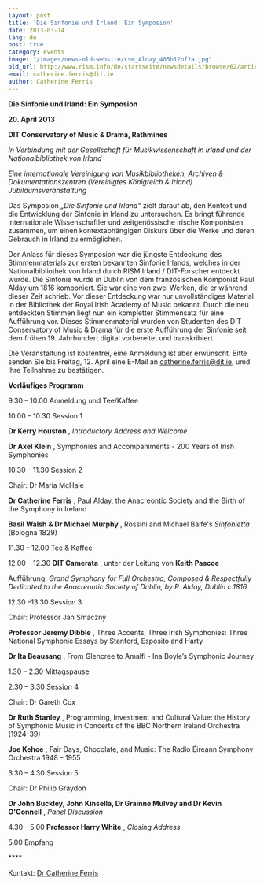 ```yaml
---
layout: post
title: 'Die Sinfonie und Irland: Ein Symposion'
date: 2013-03-14
lang: de
post: true
category: events
image: "/images/news-old-website/csm_Alday_405b12bf2a.jpg"
old_url: http://www.rism.info/de/startseite/newsdetails/browse/62/article/64/the-symphony-and-ireland-a-symposium.html
email: catherine.ferris@dit.ie
author: Catherine Ferris
---
```



**Die Sinfonie und Irland: Ein Symposion**

**20. April 2013**

**DIT Conservatory of Music & Drama, Rathmines**

_In Verbindung mit der Gesellschaft für Musikwissenschaft in Irland und der Nationalbibliothek von Irland_

_Eine internationale Vereinigung von Musikbibliotheken, Archiven & Dokumentationszentren (Vereinigtes Königreich & Irland) Jubiläumsveranstaltung_

Das Symposion _„Die Sinfonie und Irland“_ zielt darauf ab, den Kontext und die Entwicklung der Sinfonie in Irland zu untersuchen. Es bringt führende internationale Wissenschaftler und zeitgenössische irische Komponisten zusammen, um einen kontextabhängigen Diskurs über die Werke und deren Gebrauch in Irland zu ermöglichen.

Der Anlass für dieses Symposion war die jüngste Entdeckung des Stimmenmaterials zur ersten bekannten Sinfonie Irlands, welches in der Nationalbibliothek von Irland durch RISM Irland / DIT-Forscher entdeckt wurde. Die Sinfonie wurde in Dublin von dem französischen Komponist Paul Alday um 1816 komponiert. Sie war eine von zwei Werken, die er während dieser Zeit schrieb. Vor dieser Entdeckung war nur unvollständiges Material in der Bibliothek der Royal Irish Academy of Music bekannt. Durch die neu entdeckten Stimmen liegt nun ein kompletter Stimmensatz für eine Aufführung vor. Dieses Stimmenmaterial wurden von Studenten des DIT Conservatory of Music & Drama für die erste Aufführung der Sinfonie seit dem frühen 19. Jahrhundert digital vorbereitet und transkribiert.

Die Veranstaltung ist kostenfrei, eine Anmeldung ist aber erwünscht. Bitte senden Sie bis Freitag, 12. April eine E-Mail an [catherine.ferris@dit.ie](mailto:catherine.ferris@dit.ie), umd Ihre Teilnahme zu bestätigen.

**Vorläufiges Programm**

9.30 – 10.00 Anmeldung und Tee/Kaffee

10.00 – 10.30 Session 1

**Dr Kerry Houston** , _Introductory Address and Welcome_

**Dr Axel Klein** , Symphonies and Accompaniments - 200 Years of Irish Symphonies

10.30 – 11.30 Session 2

Chair: Dr Maria McHale

**Dr Catherine Ferris** , Paul Alday, the Anacreontic Society and the Birth of the Symphony in Ireland

**Basil Walsh & Dr Michael Murphy** , Rossini and Michael Balfe's _Sinfonietta_ (Bologna 1829)

11.30 – 12.00 Tee & Kaffee

12.00 – 12.30 **DIT Camerata** , unter der Leitung von **Keith Pascoe**

Aufführung: _Grand Symphony for Full Orchestra, Composed & Respectfully Dedicated to the Anacreontic Society of Dublin, by P. Alday, Dublin c.1816_

12.30 –13.30 Session 3

Chair: Professor Jan Smaczny

**Professor Jeremy Dibble** , Three Accents, Three Irish Symphonies: Three National Symphonic Essays by Stanford, Esposito and Harty

**Dr Ita Beausang** , From Glencree to Amalfi - Ina Boyle’s Symphonic Journey

1.30 – 2.30 Mittagspause

2.30 – 3.30 Session 4

Chair: Dr Gareth Cox

**Dr Ruth Stanley** , Programming, Investment and Cultural Value: the History of Symphonic Music in Concerts of the BBC Northern Ireland Orchestra (1924-39)

**Joe Kehoe** , Fair Days, Chocolate, and Music: The Radio Éireann Symphony Orchestra 1948 – 1955

3.30 – 4.30 Session 5

Chair: Dr Philip Graydon

**Dr John Buckley, John Kinsella, Dr Grainne Mulvey and Dr Kevin O'Connell** , _Panel Discussion_

4.30 – 5.00 **Professor Harry White** , _Closing Address_

5.00 Empfang

\*\*\*\*

Kontakt: [Dr Catherine Ferris](mailto:catherine.ferris@dit.ie)